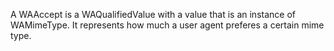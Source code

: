 A WAAccept is a WAQualifiedValue with a value that is an instance of WAMimeType. It represents how much a user agent preferes a certain mime type.